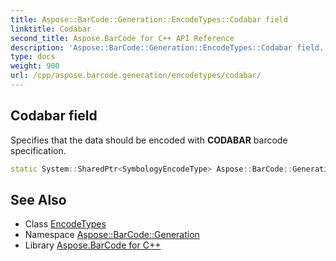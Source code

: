 ```yaml
---
title: Aspose::BarCode::Generation::EncodeTypes::Codabar field
linktitle: Codabar
second_title: Aspose.BarCode for C++ API Reference
description: 'Aspose::BarCode::Generation::EncodeTypes::Codabar field. Specifies that the data should be encoded with CODABAR barcode specification in C++.'
type: docs
weight: 900
url: /cpp/aspose.barcode.generation/encodetypes/codabar/
---
```

## Codabar field


Specifies that the data should be encoded with **CODABAR** barcode specification.

```cpp
static System::SharedPtr<SymbologyEncodeType> Aspose::BarCode::Generation::EncodeTypes::Codabar
```

## See Also

* Class [EncodeTypes](../)
* Namespace [Aspose::BarCode::Generation](../../)
* Library [Aspose.BarCode for C++](../../../)
